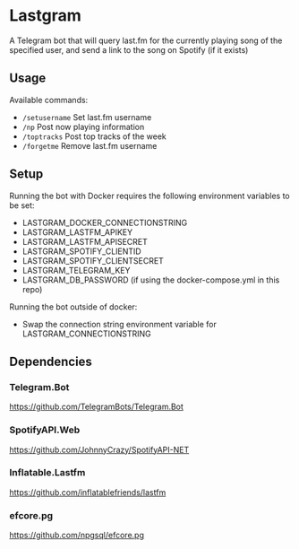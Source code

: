 # Lastgram
A Telegram bot that will query last.fm for the currently playing song of the specified user, and send a link to the song on Spotify (if it exists)

## Usage
Available commands:
* `/setusername`    Set last.fm username
* `/np`             Post now playing information
* `/toptracks`      Post top tracks of the week
* `/forgetme`       Remove last.fm username

## Setup

Running the bot with Docker requires the following environment variables to be set:
- LASTGRAM_DOCKER_CONNECTIONSTRING
- LASTGRAM_LASTFM_APIKEY
- LASTGRAM_LASTFM_APISECRET
- LASTGRAM_SPOTIFY_CLIENTID
- LASTGRAM_SPOTIFY_CLIENTSECRET
- LASTGRAM_TELEGRAM_KEY
- LASTGRAM_DB_PASSWORD (if using the docker-compose.yml in this repo)

Running the bot outside of docker:
- Swap the connection string environment variable for LASTGRAM_CONNECTIONSTRING


## Dependencies
### Telegram.Bot
https://github.com/TelegramBots/Telegram.Bot

### SpotifyAPI.Web
https://github.com/JohnnyCrazy/SpotifyAPI-NET

### Inflatable.Lastfm
https://github.com/inflatablefriends/lastfm

### efcore.pg
https://github.com/npgsql/efcore.pg
